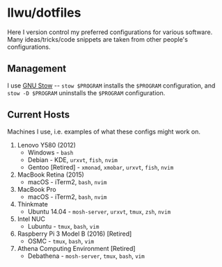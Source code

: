 # llwu/dotfiles
Here I version control my preferred configurations for various
software.  Many ideas/tricks/code snippets are taken from
other people's configurations.

## Management
I use
[GNU Stow](http://brandon.invergo.net/news/2012-05-26-using-gnu-stow-to-manage-your-dotfiles.html)
-- `stow $PROGRAM` installs the `$PROGRAM` configuration, and `stow
-D $PROGRAM` uninstalls the `$PROGRAM` configuration.

## Current Hosts
Machines I use, i.e. examples of what these configs might work on.

1. Lenovo Y580 (2012)
    * Windows - `bash`
    * Debian - KDE, `urxvt`, `fish`, `nvim`
    * Gentoo [Retired] - `xmonad`, `xmobar`, `urxvt`, `fish`, `nvim`
2. MacBook Retina (2015)
    * macOS - iTerm2, `bash`, `nvim`
3. MacBook Pro
    * macOS - iTerm2, `bash`, `nvim`
4. Thinkmate
    * Ubuntu 14.04 - `mosh-server`, `urxvt`, `tmux`, `zsh`, `nvim`
5. Intel NUC
    * Lubuntu - `tmux`, `bash`, `vim`
6. Raspberry Pi 3 Model B (2016) [Retired]
    * OSMC - `tmux`, `bash`, `vim`
7. Athena Computing Environment [Retired]
    * Debathena - `mosh-server`, `tmux`, `bash`, `vim`
